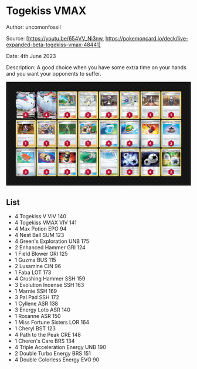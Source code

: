 # Togekiss VMAX

Author: uncomonfossil

Source: [https://youtu.be/654VV_Ni3nw, https://pokemoncard.io/deck/live-expanded-beta-togekiss-vmax-48441]

Date: 4th June 2023

Description: A good choice when you have some extra time on your hands and you want your opponents to suffer.

![decklist](../images/../../images/SVI/Togekiss%20Vmax/1-%20Togekiss%20Vmax.png)

## List

* 4 Togekiss V VIV 140
* 4 Togekiss VMAX VIV 141
* 4 Max Potion EPO 94
* 4 Nest Ball SUM 123
* 4 Green's Exploration UNB 175
* 2 Enhanced Hammer GRI 124
* 1 Field Blower GRI 125
* 1 Guzma BUS 115
* 2 Lusamine CIN 96
* 1 Faba LOT 173
* 4 Crushing Hammer SSH 159
* 3 Evolution Incense SSH 163
* 1 Marnie SSH 169
* 3 Pal Pad SSH 172
* 1 Cyllene ASR 138
* 3 Energy Loto ASR 140
* 1 Roxanne ASR 150
* 1 Miss Fortune Sisters LOR 164
* 1 Cheryl BST 123
* 4 Path to the Peak CRE 148
* 1 Cheren's Care BRS 134
* 4 Triple Acceleration Energy UNB 190
* 2 Double Turbo Energy BRS 151
* 4 Double Colorless Energy EVO 90
